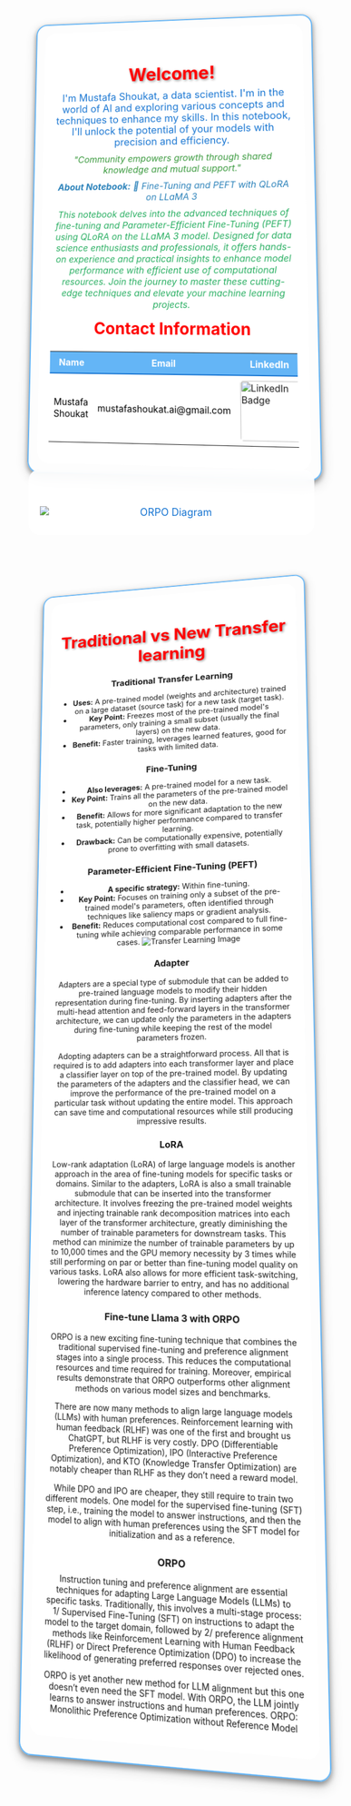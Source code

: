 <div style="position: relative; text-align: center; background-image: url('https://media.licdn.com/dms/image/D4D35AQHj1_GYdHxDig/profile-framedphoto-shrink_400_400/0/1718974840314?e=1720130400&v=beta&t=87mIwnblVeilRNWe6W2wAKfCsKKq-LJADFMm5yarCUI'); background-size: 70%; background-position: center; border-radius: 20px; border: 2px solid #64B5F6; padding: 15px; box-shadow: 0px 4px 8px rgba(0, 0, 0, 0.4), 0px 6px 20px rgba(0, 0, 0, 0.19); transform: perspective(1000px) rotateX(5deg) rotateY(-5deg); transition: transform 0.5s ease-in-out;">
    <div style="position: relative; z-index: 1; background-color: rgba(255, 255, 255, 0.9); backdrop-filter: blur(10px); border-radius: 20px; padding: 20px;">
        <h1 style="color: red; text-shadow: 2px 2px 4px rgba(0, 0, 0, 0.4); font-weight: bold; margin-bottom: 10px; font-size: 32px;">Welcome!</h1>
        <p style="color: #1976D2; font-size: 18px; margin: 10px 0;">
            I'm Mustafa Shoukat, a data scientist. I'm in the world of AI and exploring various concepts and techniques to enhance my skills. In this notebook, I'll unlock the potential of your models with precision and efficiency.
        </p>
        <p style="color: #37983B; font-size: 16px; font-style: italic; margin: 10px 0;">
            "Community empowers growth through shared knowledge and mutual support."
        </p>
        <p style="color: #2980B9; font-size: 16px; font-style: italic; margin: 10px 0;">
            <strong>About Notebook:</strong> 🧠 Fine-Tuning and PEFT with QLoRA on LLaMA 3
        </p>
        <p style="color: #27AE60; font-size: 16px; font-style: italic; margin: 10px 0;">
            This notebook delves into the advanced techniques of fine-tuning and Parameter-Efficient Fine-Tuning (PEFT) using QLoRA on the LLaMA 3 model. Designed for data science enthusiasts and professionals, it offers hands-on experience and practical insights to enhance model performance with efficient use of computational resources. Join the journey to master these cutting-edge techniques and elevate your machine learning projects.
        </p>
        <h2 style="color: red; margin-top: 15px; font-size: 28px;">Contact Information</h2>
        <table style="width: 100%; margin-top: 15px; border-collapse: collapse;">
            <tr style="background-color: #64B5F6; color: #ffffff;">
                <th style="padding: 8px; border-bottom: 2px solid #1976D2;">Name</th>
                <th style="padding: 8px; border-bottom: 2px solid #1976D2;">Email</th>
                <th style="padding: 8px; border-bottom: 2px solid #1976D2;">LinkedIn</th>
                <th style="padding: 8px; border-bottom: 2px solid #1976D2;">GitHub</th>
                <th style="padding: 8px; border-bottom: 2px solid #1976D2;">Kaggle</th>
            </tr>
            <tr style="background-color: #FFFFFF; color: #000000;">
                <td style="padding: 8px;">Mustafa Shoukat</td>
                <td style="padding: 8px;">mustafashoukat.ai@gmail.com</td>
                <td style="padding: 8px;">
                    <a href="https://www.linkedin.com/in/mustafashoukat/" target="_blank">
                        <img src="https://img.shields.io/badge/LinkedIn-0e76a8.svg?style=for-the-badge&logo=LinkedIn&logoColor=white" alt="LinkedIn Badge" style="border-radius: 5px; width: 100px;">
                    </a>
                </td>
                <td style="padding: 8px;">
                    <a href="https://github.com/Mustafa-Shoukat1" target="_blank">
                        <img src="https://img.shields.io/badge/GitHub-171515.svg?style=for-the-badge&logo=GitHub&logoColor=white" alt="GitHub Badge" style="border-radius: 5px; width: 100px;">
                    </a>
                </td>
                <td style="padding: 8px;">
                    <a href="https://www.kaggle.com/mustafashoukat" target="_blank">
                        <img src="https://img.shields.io/badge/Kaggle-20beff.svg?style=for-the-badge&logo=Kaggle&logoColor=white" alt="Kaggle Badge" style="border-radius: 5px; width: 100px;">
                    </a>
                </td>
            </tr>
        </table>
    </div>
</div>


<div style="position: relative; z-index: 1; background-color: rgba(255, 255, 255, 0.9); backdrop-filter: blur(10px); border-radius: 20px; padding: 20px;">
    <h1 style="color: red; text-shadow: 2px 2px 4px rgba(0, 0, 0, 0.4); font-weight: bold; margin-bottom: 10px; font-size: 32px; text-align: center;"></h1>
    <p style="color: #1976D2; font-size: 18px; margin: 10px 0; text-align: center;">
        <img src="https://miro.medium.com/v2/resize:fit:1200/1*rOW5plKBuMlGgpD0SO8nZA.png" alt="ORPO Diagram" style="display: block; margin: 0 auto; max-width: 100%; height: auto;"/>
    </p>
</div>

<div style="position: relative; text-align: center; background-image: url('https://th.bing.com/th/id/OIP.zzdnmTrMMKuSlTl7PPSZWwHaE8?rs=1&pid=ImgDetMain'); background-size: 70%; background-position: center; border-radius: 20px; border: 2px solid #64B5F6; padding: 15px; box-shadow: 0px 4px 8px rgba(0, 0, 0, 0.4), 0px 6px 20px rgba(0, 0, 0, 0.19); transform: perspective(1000px) rotateX(5deg) rotateY(-5deg); transition: transform 0.5s ease-in-out;">
    <div style="position: relative; z-index: 1; background-color: rgba(255, 255, 255, 0.9); backdrop-filter: blur(10px); border-radius: 20px; padding: 20px;">
        <h1 style="color: red; text-shadow: 2px 2px 4px rgba(0, 0, 0, 0.4); font-weight: bold; margin-bottom: 10px; font-size: 32px;">Traditional vs New Transfer learning</h1>
        <p style="color: #1976D2; font-size: 18px; margin: 10px 0;">

### Traditional Transfer Learning
- **Uses:** A pre-trained model (weights and architecture) trained on a large dataset (source task) for a new task (target task).
- **Key Point:** Freezes most of the pre-trained model's parameters, only training a small subset (usually the final layers) on the new data.
- **Benefit:** Faster training, leverages learned features, good for tasks with limited data.

### Fine-Tuning
- **Also leverages:** A pre-trained model for a new task.
- **Key Point:** Trains all the parameters of the pre-trained model on the new data.
- **Benefit:** Allows for more significant adaptation to the new task, potentially higher performance compared to transfer learning.
- **Drawback:** Can be computationally expensive, potentially prone to overfitting with small datasets.

### Parameter-Efficient Fine-Tuning (PEFT)
- **A specific strategy:** Within fine-tuning.
- **Key Point:** Focuses on training only a subset of the pre-trained model's parameters, often identified through techniques like saliency maps or gradient analysis.
- **Benefit:** Reduces computational cost compared to full fine-tuning while achieving comparable performance in some cases.
![Transfer Learning Image](https://assets.isu.pub/document-structure/230601111519-67cde4fe1c7eba3b19bcb148f484d14a/v1/5875b3596bd87a85183be5a114dd4fd0.jpeg)


### Adapter
Adapters are a special type of submodule that can be added to pre-trained language models to modify their hidden representation during fine-tuning. By inserting adapters after the multi-head attention and feed-forward layers in the transformer architecture, we can update only the parameters in the adapters during fine-tuning while keeping the rest of the model parameters frozen.

Adopting adapters can be a straightforward process. All that is required is to add adapters into each transformer layer and place a classifier layer on top of the pre-trained model. By updating the parameters of the adapters and the classifier head, we can improve the performance of the pre-trained model on a particular task without updating the entire model. This approach can save time and computational resources while still producing impressive results.

### LoRA
Low-rank adaptation (LoRA) of large language models is another approach in the area of fine-tuning models for specific tasks or domains. Similar to the adapters, LoRA is also a small trainable submodule that can be inserted into the transformer architecture. It involves freezing the pre-trained model weights and injecting trainable rank decomposition matrices into each layer of the transformer architecture, greatly diminishing the number of trainable parameters for downstream tasks. This method can minimize the number of trainable parameters by up to 10,000 times and the GPU memory necessity by 3 times while still performing on par or better than fine-tuning model quality on various tasks. LoRA also allows for more efficient task-switching, lowering the hardware barrier to entry, and has no additional inference latency compared to other methods.

### Fine-tune Llama 3 with ORPO
ORPO is a new exciting fine-tuning technique that combines the traditional supervised fine-tuning and preference alignment stages into a single process. This reduces the computational resources and time required for training. Moreover, empirical results demonstrate that ORPO outperforms other alignment methods on various model sizes and benchmarks.

There are now many methods to align large language models (LLMs) with human preferences. Reinforcement learning with human feedback (RLHF) was one of the first and brought us ChatGPT, but RLHF is very costly. DPO (Differentiable Preference Optimization), IPO (Interactive Preference Optimization), and KTO (Knowledge Transfer Optimization) are notably cheaper than RLHF as they don’t need a reward model.

While DPO and IPO are cheaper, they still require to train two different models. One model for the supervised fine-tuning (SFT) step, i.e., training the model to answer instructions, and then the model to align with human preferences using the SFT model for initialization and as a reference.

### ORPO
Instruction tuning and preference alignment are essential techniques for adapting Large Language Models (LLMs) to specific tasks. Traditionally, this involves a multi-stage process: 1/ Supervised Fine-Tuning (SFT) on instructions to adapt the model to the target domain, followed by 2/ preference alignment methods like Reinforcement Learning with Human Feedback (RLHF) or Direct Preference Optimization (DPO) to increase the likelihood of generating preferred responses over rejected ones.


ORPO is yet another new method for LLM alignment but this one doesn’t even need the SFT model. With ORPO, the LLM jointly learns to answer instructions and human preferences.
ORPO: Monolithic Preference Optimization without Reference Model
        </p>
    </div>
</div>
